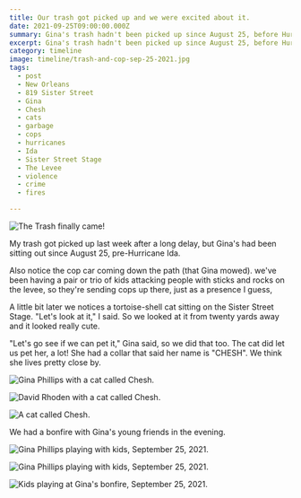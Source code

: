 ```yaml
---
title: Our trash got picked up and we were excited about it.
date: 2021-09-25T09:00:00.000Z
summary: Gina's trash hadn't been picked up since August 25, before Hurricane Ida.
excerpt: Gina's trash hadn't been picked up since August 25, before Hurricane Ida.
category: timeline
image: timeline/trash-and-cop-sep-25-2021.jpg
tags:
  - post 
  - New Orleans
  - 819 Sister Street
  - Gina
  - Chesh
  - cats
  - garbage
  - cops
  - hurricanes
  - Ida
  - Sister Street Stage
  - The Levee
  - violence
  - crime
  - fires

---
```


![The Trash finally came!](/static/img/timeline/trash-and-cop-sep-25-2021.jpg "The Trash finally came!")

My trash got picked up last week after a long delay, but Gina's had been sitting out since August 25, pre-Hurricane Ida.

Also notice the cop car coming down the path (that Gina mowed). we've been having a pair or trio of kids attacking people with sticks and rocks on the levee, so they're sending cops up there, just as a presence I guess,

A little bit later we notices a tortoise-shell cat sitting on the Sister Street Stage. "Let's look at it," I said. So we looked at it from twenty yards away and it looked really cute.

"Let's go see if we can pet it," Gina said, so we did that too. The cat did let us pet her, a lot! She had a collar that said her name is "CHESH". We think she lives pretty close by.

![Gina Phillips with a cat called Chesh.](/static/img/gina/gina-with-chesh-sep-25-2021.jpg "David Rhoden with a cat called Chesh.")

![David Rhoden with a cat called Chesh.](/static/img/timeline/david-with-chesh-sep-25-2021.jpg "David Rhoden with a cat called Chesh.")

![A cat called Chesh.](/static/img/timeline/chesh-on-porch-sep-25-2021.jpg "A cat called Chesh.")

We had a bonfire with Gina's young friends in the evening.

![Gina Phillips playing with kids, September 25, 2021.](/static/img/gina/gina-and-kids-sep-25-2021.jpg "Gina playing with kids, September, 25, 2021.")

![Gina Phillips playing with kids, September 25, 2021.](/static/img/gina/gina-bonfire-marshmallows-sep-25-2021.jpg "Gina playing with kids, September, 25, 2021.")

![Kids playing at Gina's bonfire, September 25, 2021.](/static/img/timeline/bonfire-kids-sep-25-2021.jpg "Gina playing with kids, September, 25, 2021.")